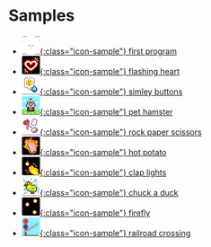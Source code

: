 # Samples

-   [![new program](./images/generated/icon_new_program.png){:class="icon-sample"} first program](./samples/first-program)
-   [![Flashing Heart icon](./images/generated/icon_sample_flashing_heart.png){:class="icon-sample"} flashing heart](./samples/flashing-heart)
-   [![Smiley Buttons icon](./images/generated/icon_sample_smiley_buttons.png){:class="icon-sample"} simley buttons](./samples/smiley-buttons)
-   [![Pet hamster icon](./images/generated/icon_sample_pet_hamster.png){:class="icon-sample"} pet hamster](./samples/pet-hamster)
-   [![Rock Paper Scissors icon](./images/generated/icon_sample_rock_paper_scissors.png){:class="icon-sample"} rock paper scissors](./samples/rock-paper-scissors)
-   [![Hot potato icon](./images/generated/icon_hot_potato.png){:class="icon-sample"} hot potato](./samples/hot-potato)
-   [![Clap lights icon](./images/generated/icon_sample_clap_lights.png){:class="icon-sample"} clap lights](./samples/clap-lights)
-   [![Chuck a duck icon](./images/generated/icon_sample_chuck_a_duck.png){:class="icon-sample"} chuck a duck](./samples/chuck-a-duck)
-   [![Firefly icon](./images/generated/icon_sample_firefly.png){:class="icon-sample"} firefly](./samples/firefly)
-   [![railroad crossing](./images/generated/icon_railroad_crossing.png){:class="icon-sample"} railroad crossing](./samples/railroad-crossing)
